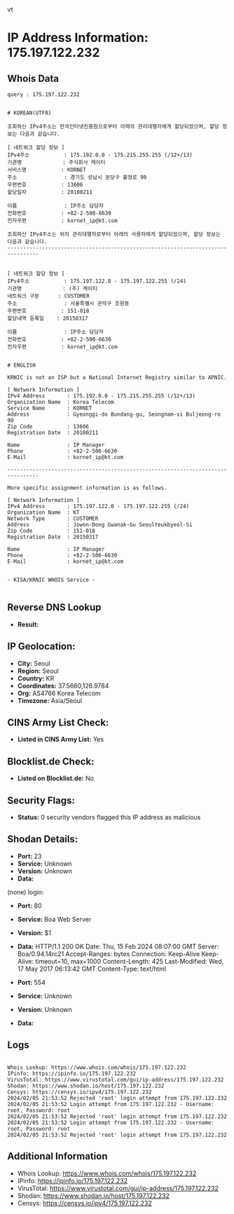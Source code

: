 vt
# IP Address Information: 175.197.122.232

## Whois Data
```
query : 175.197.122.232


# KOREAN(UTF8)

조회하신 IPv4주소는 한국인터넷진흥원으로부터 아래의 관리대행자에게 할당되었으며, 할당 정보는 다음과 같습니다.

[ 네트워크 할당 정보 ]
IPv4주소           : 175.192.0.0 - 175.215.255.255 (/12+/13)
기관명             : 주식회사 케이티
서비스명           : KORNET
주소               : 경기도 성남시 분당구 불정로 90
우편번호           : 13606
할당일자           : 20100211

이름               : IP주소 담당자
전화번호           : +82-2-500-6630
전자우편           : kornet_ip@kt.com

조회하신 IPv4주소는 위의 관리대행자로부터 아래의 사용자에게 할당되었으며, 할당 정보는 다음과 같습니다.
--------------------------------------------------------------------------------


[ 네트워크 할당 정보 ]
IPv4주소           : 175.197.122.0 - 175.197.122.255 (/24)
기관명             : (주) 케이티
네트워크 구분      : CUSTOMER
주소               : 서울특별시 관악구 조원동
우편번호           : 151-018
할당내역 등록일    : 20150317

이름               : IP주소 담당자
전화번호           : +82-2-500-6630
전자우편           : kornet_ip@kt.com


# ENGLISH

KRNIC is not an ISP but a National Internet Registry similar to APNIC.

[ Network Information ]
IPv4 Address       : 175.192.0.0 - 175.215.255.255 (/12+/13)
Organization Name  : Korea Telecom
Service Name       : KORNET
Address            : Gyeonggi-do Bundang-gu, Seongnam-si Buljeong-ro 90
Zip Code           : 13606
Registration Date  : 20100211

Name               : IP Manager
Phone              : +82-2-500-6630
E-Mail             : kornet_ip@kt.com

--------------------------------------------------------------------------------

More specific assignment information is as follows.

[ Network Information ]
IPv4 Address       : 175.197.122.0 - 175.197.122.255 (/24)
Organization Name  : KT
Network Type       : CUSTOMER
Address            : Jowon-Dong Gwanak-Gu Seoulteukbyeol-Si
Zip Code           : 151-018
Registration Date  : 20150317

Name               : IP Manager
Phone              : +82-2-500-6630
E-Mail             : kornet_ip@kt.com


- KISA/KRNIC WHOIS Service -


```
## Reverse DNS Lookup
- **Result:** 

## IP Geolocation:
- **City:** Seoul
- **Region:** Seoul
- **Country:** KR
- **Coordinates:** 37.5660,126.9784
- **Org:** AS4766 Korea Telecom
- **Timezone:** Asia/Seoul

## CINS Army List Check:
- **Listed in CINS Army List:** 
Yes

## Blocklist.de Check:
- **Listed on Blocklist.de:** 
No

## Security Flags:
- **Status:** 0 security vendors flagged this IP address as malicious

## Shodan Details:
- **Port:** 23
- **Service:** Unknown
- **Version:** Unknown
- **Data:** 
(none) login: 

- **Port:** 80
- **Service:** Boa Web Server
- **Version:** $1
- **Data:** HTTP/1.1 200 OK
Date: Thu, 15 Feb 2024 08:07:00 GMT
Server: Boa/0.94.14rc21
Accept-Ranges: bytes
Connection: Keep-Alive
Keep-Alive: timeout=10, max=1000
Content-Length: 425
Last-Modified: Wed, 17 May 2017 06:13:42 GMT
Content-Type: text/html



- **Port:** 554
- **Service:** Unknown
- **Version:** Unknown
- **Data:** 

## Logs
```

Whois Lookup: https://www.whois.com/whois/175.197.122.232
IPinfo: https://ipinfo.io/175.197.122.232
VirusTotal: https://www.virustotal.com/gui/ip-address/175.197.122.232
Shodan: https://www.shodan.io/host/175.197.122.232
Censys: https://censys.io/ipv4/175.197.122.232
2024/02/05 21:53:52 Rejected 'root' login attempt from 175.197.122.232
2024/02/05 21:53:52 Login attempt from 175.197.122.232 - Username: root, Password: root
2024/02/05 21:53:52 Rejected 'root' login attempt from 175.197.122.232
2024/02/05 21:53:52 Login attempt from 175.197.122.232 - Username: root, Password: root
2024/02/05 21:53:52 Rejected 'root' login attempt from 175.197.122.232

```
## Additional Information
- Whois Lookup: https://www.whois.com/whois/175.197.122.232
- IPinfo: https://ipinfo.io/175.197.122.232
- VirusTotal: https://www.virustotal.com/gui/ip-address/175.197.122.232
- Shodan: https://www.shodan.io/host/175.197.122.232
- Censys: https://censys.io/ipv4/175.197.122.232

